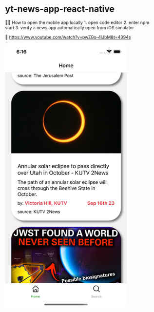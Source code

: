 # yt-news-app-react-native

👩‍💻 How to open the mobile app locally
    1. open code editor
    2. enter npm start
    3. verify a news app automatically open from iOS simulator

🎥 https://www.youtube.com/watch?v=pwZGs-4lJbM&t=4394s

<img src="image-1.png" width=400>